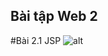 ## Bài tập Web 2
#Bài 2.1 JSP
![alt](https://cdn.discordapp.com/attachments/1199297933334544417/1211872717209473044/Screenshot_2024-02-27_100023.png?ex=65efc76b&is=65dd526b&hm=44b265d848ea775ed4acde0490da27b0c4c59cb33b9d31cc7a6d3ee433ff433f&)
